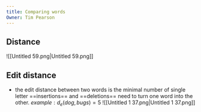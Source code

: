 ```yaml
---
title: Comparing words
Owner: Tim Pearson
---
```

## Distance
![[Untitled 59.png|Untitled 59.png]]
  
## Edit distance
- the edit distance between two words is the minimal number of single letter ==insertions== and ==deletions== need to turn one word into the other.
$example: d_e(dog, bugs) = 5$
![[Untitled 1 37.png|Untitled 1 37.png]]